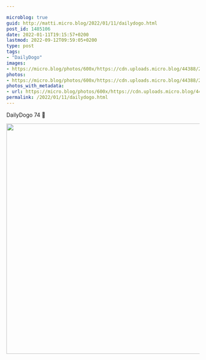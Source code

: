 ```yaml
---

microblog: true
guid: http://matti.micro.blog/2022/01/11/dailydogo.html
post_id: 1485106
date: 2022-01-11T19:15:57+0200
lastmod: 2022-09-12T09:59:05+0200
type: post
tags:
- "DailyDogo"
images:
- https://micro.blog/photos/600x/https://cdn.uploads.micro.blog/44388/2022/42b90c7a73.jpg
photos:
- https://micro.blog/photos/600x/https://cdn.uploads.micro.blog/44388/2022/42b90c7a73.jpg
photos_with_metadata:
- url: https://micro.blog/photos/600x/https://cdn.uploads.micro.blog/44388/2022/42b90c7a73.jpg
permalink: /2022/01/11/dailydogo.html
---
```

DailyDogo 74 🐶

<img src="/media/uploads/2022/42b90c7a73.jpg" width="600" height="600" alt="" />
